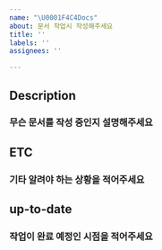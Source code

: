 ```yaml
---
name: "\U0001F4C4Docs"
about: 문서 작업시 작성해주세요
title: ''
labels: ''
assignees: ''

---
```


## Description
### 무슨 문서를 작성 중인지 설명해주세요

## ETC
### 기타 알려야 하는 상황을 적어주세요

## up-to-date
### 작업이 완료 예정인 시점을 적어주세요
